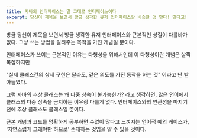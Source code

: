 ```yaml
---
title: 자바의 인터페이스는 말 그대로 인터페이스이다
excerpt: 당신이 제목을 보면서 방금 생각한 유저 인터페이스랑 비슷한 것 맞다! 맞다고!
---
```

방금 당신이 제목을 보면서 방금 생각한 유저 인터페이스와 근본적인 성질이 다를바가 없다.
그냥 쓰는 방법을 알려주는 목적을 가진 개념일 뿐이다.


인터페이스가 쓰이는 근본적인 이유는 다형성을 위해서인데
이 다형성이란 개념은 살짝 복잡하지만


"실제 클래스간의 상세 구현은 달라도, 같은 의도를 가진 동작을 하는 것"
이라고 난 받아들였다.


그럼 자바의 추상 클래스는 왜 다중 상속이 불가능한가? 라고 생각하면,
많은 언어에서 클래스의 다중 상속을 금지하는 이유랑 다를게 없다. 인터페이스와의 연관성을 따지기 전에 추상 클래스도 클래스일 뿐이다.


근본 개념과 코드를 명확하게 공부하면 수없이 많다고 느껴지는 언어적 예외 케이스가, '자연스럽게 그래야만 하므로' 존재하는 것임을 알 수 있을 것이다.
